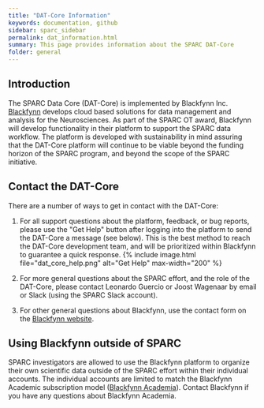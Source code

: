 ```yaml
---
title: "DAT-Core Information"
keywords: documentation, github
sidebar: sparc_sidebar
permalink: dat_information.html
summary: This page provides information about the SPARC DAT-Core
folder: general
---
```


## Introduction
The SPARC Data Core (DAT-Core) is implemented by Blackfynn Inc. [Blackfynn](https://www.blackfynn.com) develops cloud based solutions for data management and analysis for the Neurosciences. As part of the SPARC OT award, Blackfynn will develop functionality in their platform to support the SPARC data workflow. The platform is developed with sustainability in mind assuring that the DAT-Core platform will continue to be viable beyond the funding horizon of the SPARC program, and beyond the scope of the SPARC initiative. 

## Contact the DAT-Core
There are a number of ways to get in contact with the DAT-Core:

1. For all support questions about the platform, feedback, or bug reports, please use the "Get Help" button after logging into the platform to send the DAT-Core a message (see below). This is the best method to reach the DAT-Core development team, and will be prioritized within Blackfynn to guarantee a quick response. {% include image.html file="dat_core_help.png" alt="Get Help" max-width="200" %}

2. For more general questions about the SPARC effort, and the role of the DAT-Core, please contact Leonardo Guercio or Joost Wagenaar by email or Slack (using the SPARC Slack account).

3. For other general questions about Blackfynn, use the contact form on the [Blackfynn website](https://www.blackfynn.com).

## Using Blackfynn outside of SPARC
SPARC investigators are allowed to use the Blackfynn platform to organize their own scientific data outside of the SPARC effort within their individual accounts. The individual accounts are limited to match the Blackfynn Academic subscription model ([Blackfynn Academia](https://www.blackfynn/academia)). Contact Blackfynn if you have any questions about Blackfynn Academia.

